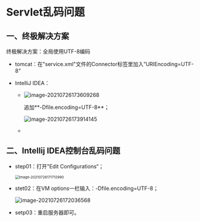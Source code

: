 # Servlet乱码问题

## 一、终极解决方案

终极解决方案：全局使用UTF-8编码

- tomcat：在"service.xml"文件的Connector标签里加入”URIEncoding=UTF-8“

- IntelliJ IDEA：

  - ![image-20210726173609268](C:\Users\null'pointer\AppData\Roaming\Typora\typora-user-images\image-20210726173609268.png)

    追加**-Dfile.encoding=UTF-8**；

    ![image-20210726173914145](C:\Users\null'pointer\AppData\Roaming\Typora\typora-user-images\image-20210726173914145.png)

  - 

## 二、Intellij IDEA控制台乱码问题

- step01：打开"Edit Configurations“；

  <img src="C:\Users\null'pointer\AppData\Roaming\Typora\typora-user-images\image-20210726171712990.png" alt="image-20210726171712990" style="zoom:67%;" />

- stet02：在VM options一栏输入：-Dfile.encoding=UTF-8；

  ![image-20210726172036568](C:\Users\null'pointer\AppData\Roaming\Typora\typora-user-images\image-20210726172036568.png)

- setp03：重启服务器即可。
